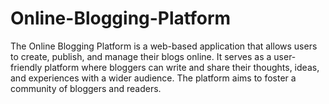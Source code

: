 # Online-Blogging-Platform
The Online Blogging Platform is a web-based application that allows users to create, publish, and manage their blogs online. It serves as a user-friendly platform where bloggers can write and share their thoughts, ideas, and experiences with a wider audience. The platform aims to foster a community of bloggers and readers.
